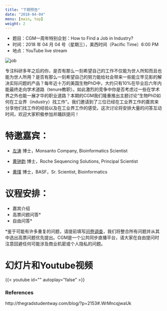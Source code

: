 ```yaml
---
title: "下期预告"
date: "2018-04-04"
menu: [main, top]
weight: 2
---
```


- 题目：CGM一周年特别企划：How to Find a Job in Industry?
- 时间：2018 年 04 月 04 号（星期三），美西时间（Pacific Time）6:00 PM
- 地点：YouTube live stream 

![job](https://i.imgur.com/QsMb2FP.jpg)

专注科研多年之后的你，是否有那么一刻希望自己的工作不仅能为世人所知而且也能为世人所用？是否有那么一刻希望自己的努力能给社会带来一些能立竿见影的解决实际问题的产品？每年近十万的美国生物PhD中，大约只有10%在毕业后六年内能最终走向学术道路（tenure教职）。如此激烈的竞争中你是否考虑过一些在学术界之外也能一展才华的职业道路？本期的CGM我们隆重推出主题讨论“生物PhD如何在工业界（industry）找工作”。我们邀请到了三位已经在工业界工作的嘉宾来分享他们找工作的经验以及在工业界工作的感受。这次讨论将安排大量的问答互动时间，欢迎大家积极参加并踊跃提问！

# 特邀嘉宾：

- [左涛](https://www.linkedin.com/in/taozuo/) 博士，Monsanto Company, Bioinformatics Scientist

- [黄钟韵](https://www.linkedin.com/in/zhongyunhuang/) 博士，Roche Sequencing Solutions, Principal Scientist

- [黄璞](https://www.linkedin.com/in/pu-huang-447b6a35/) 博士，BASF，Sr. Scientist, Bioinformatics

# 议程安排：
- 嘉宾介绍
- 高票问题问答*
- 自由问答*<br>

*鉴于可能有许多重复的问题，请提前填写<a href="https://docs.google.com/forms/d/e/1FAIpQLSesSaog-AJE1C3slgyN1UksLQ_6o6lbah_m-DSEIxbgbsWWTw/viewform">问卷调查</a>，我们将整合所有问题并从其中选出高票问题优先提出。CGM是一个公共同步直播平台，请大家在自由提问时注意回避任何可能涉及商业机密或个人隐私的问题。


# 幻灯片和Youtube视频

{{< youtube id="" autoplay="false" >}}

<h3>References</h3>
http://thegradstudentway.com/blog/?p=2153#.WrMncqjwaUk
